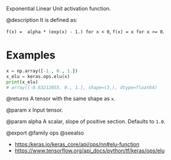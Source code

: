 Exponential Linear Unit activation function.

@description
It is defined as:

`f(x) =  alpha * (exp(x) - 1.) for x < 0`, `f(x) = x for x >= 0`.

# Examples
```python
x = np.array([-1., 0., 1.])
x_elu = keras.ops.elu(x)
print(x_elu)
# array([-0.63212055, 0., 1.], shape=(3,), dtype=float64)
```

@returns
A tensor with the same shape as `x`.

@param x
Input tensor.

@param alpha
A scalar, slope of positive section. Defaults to `1.0`.

@export
@family ops
@seealso
+ <https:/keras.io/keras_core/api/ops/nn#elu-function>
+ <https://www.tensorflow.org/api_docs/python/tf/keras/ops/elu>
